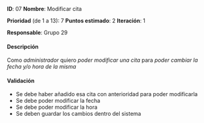 

**ID**: 07
**Nombre**: Modificar cita

**Prioridad** (de 1 a 13): 7
**Puntos estimado**: 2
**Iteración**: 1

**Responsable**: Grupo 29

#### Descripción

Como *administrador* quiero *poder modificar una cita* para *poder cambiar la fecha y/o hora de la misma*

#### Validación

* Se debe haber añadido esa cita con anterioridad para poder modificarla 
* Se debe poder modificar la fecha
* Se debe poder modificar la hora
* Se deben guardar los cambios dentro del sistema